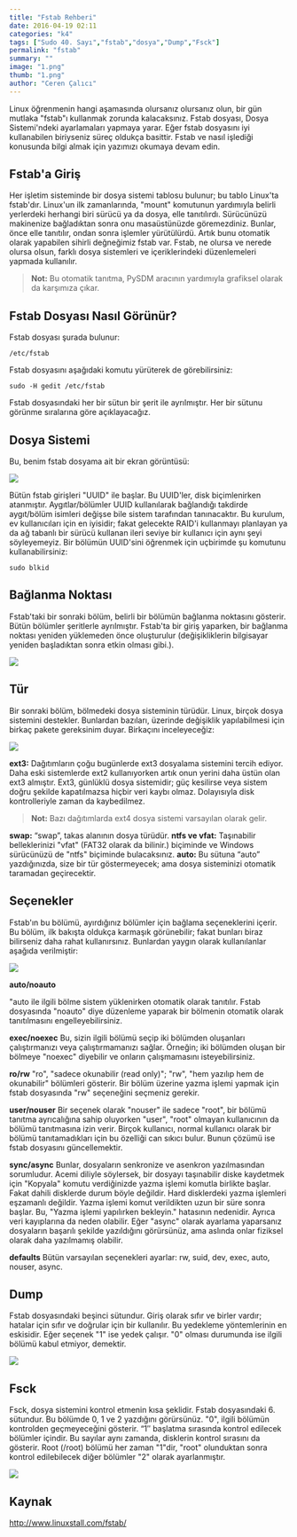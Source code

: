 ```yaml
---
title: "Fstab Rehberi"
date: 2016-04-19 02:11
categories: "k4"
tags: ["Sudo 40. Sayı","fstab","dosya","Dump","Fsck"]
permalink: "fstab"
summary: ""
image: "1.png"
thumb: "1.png"
author: "Ceren Çalıcı"
---
```


Linux öğrenmenin hangi aşamasında olursanız olursanız olun, bir gün mutlaka "fstab"ı kullanmak zorunda kalacaksınız. Fstab dosyası, Dosya Sistemi'ndeki ayarlamaları yapmaya yarar. Eğer fstab dosyasını iyi kullanabilen biriyseniz süreç oldukça basittir. Fstab ve nasıl işlediği konusunda bilgi almak için yazımızı okumaya devam edin.

## Fstab'a Giriş

Her işletim sisteminde bir dosya sistemi tablosu bulunur; bu tablo Linux'ta fstab'dır. Linux'un ilk zamanlarında, "mount" komutunun yardımıyla belirli yerlerdeki herhangi biri sürücü ya da dosya, elle tanıtılırdı. Sürücünüzü makinenize bağladıktan sonra onu masaüstünüzde göremezdiniz. Bunlar, önce elle tanıtılır, ondan sonra işlemler yürütülürdü. Artık bunu otomatik olarak yapabilen sihirli değneğimiz fstab var. Fstab, ne olursa ve nerede olursa olsun, farklı dosya sistemleri ve içeriklerindeki düzenlemeleri yapmada kullanılır.

> **Not:** Bu otomatik tanıtma, PySDM aracının yardımıyla grafiksel olarak da karşımıza çıkar.

## Fstab Dosyası Nasıl Görünür?

Fstab dosyası şurada bulunur:

```
/etc/fstab
```

Fstab dosyasını aşağıdaki komutu yürüterek de görebilirsiniz:

```
sudo -H gedit /etc/fstab
```

Fstab dosyasındaki her bir sütun bir şerit ile ayrılmıştır. Her bir sütunu görünme sıralarına göre açıklayacağız.

## Dosya Sistemi

Bu, benim fstab dosyama ait bir ekran görüntüsü:

![](images/post/fstab/resim-1.jpg)

Bütün fstab girişleri "UUID" ile başlar. Bu UUID'ler, disk biçimlenirken atanmıştır. Aygıtlar/bölümler UUID kullanılarak bağlandığı takdirde aygıt/bölüm isimleri değişse bile sistem tarafından tanınacaktır. Bu kurulum, ev kullanıcıları için en iyisidir; fakat gelecekte RAID'i kullanmayı planlayan ya da ağ tabanlı bir sürücü kullanan ileri seviye bir kullanıcı için aynı şeyi söyleyemeyiz. Bir bölümün UUID'sini öğrenmek için uçbirimde şu komutunu kullanabilirsiniz:

```
sudo blkid
```

## Bağlanma Noktası

Fstab'taki bir sonraki bölüm, belirli bir bölümün bağlanma noktasını gösterir. Bütün bölümler şeritlerle ayrılmıştır. Fstab'ta bir giriş yaparken, bir bağlanma noktası yeniden yüklemeden önce oluşturulur (değişikliklerin bilgisayar yeniden başladıktan sonra etkin olması gibi.).

![](images/post/fstab/resim-2.jpg)

## Tür

Bir sonraki bölüm, bölmedeki dosya sisteminin türüdür. Linux, birçok dosya sistemini destekler. Bunlardan bazıları, üzerinde değişiklik yapılabilmesi için birkaç pakete gereksinim duyar. Birkaçını inceleyeceğiz:


![](images/post/fstab/resim-3.jpg)

**ext3:** Dağıtımların çoğu bugünlerde ext3 dosyalama sistemini tercih ediyor. Daha eski sistemlerde ext2 kullanıyorken artık onun yerini daha üstün olan ext3 almıştır. Ext3, günlüklü dosya sistemidir; güç kesilirse veya sistem doğru şekilde kapatılmazsa hiçbir veri kaybı olmaz. Dolayısıyla disk kontrolleriyle zaman da kaybedilmez.
>**Not:** Bazı dağıtımlarda ext4 dosya sistemi varsayılan olarak gelir.

**swap:** “swap”, takas alanının dosya türüdür.
**ntfs ve vfat:** Taşınabilir belleklerinizi "vfat" (FAT32 olarak da bilinir.) biçiminde ve Windows sürücünüzü de "ntfs" biçiminde bulacaksınız.
**auto:** Bu sütuna “auto” yazdığınızda, size bir tür göstermeyecek; ama dosya sisteminizi otomatik taramadan geçirecektir.

## Seçenekler

Fstab'ın bu bölümü, ayırdığınız bölümler için bağlama seçeneklerini içerir. Bu bölüm, ilk bakışta oldukça karmaşık görünebilir; fakat bunları biraz bilirseniz daha rahat kullanırsınız. Bunlardan yaygın olarak kullanılanlar aşağıda verilmiştir:

![](images/post/fstab/resim-4.jpg)

**auto/noauto**

"auto ile ilgili bölme sistem yüklenirken otomatik olarak tanıtılır. Fstab dosyasında "noauto" diye düzenleme yaparak bir bölmenin otomatik olarak tanıtılmasını engelleyebilirsiniz.

**exec/noexec**
Bu, sizin ilgili bölümü seçip iki bölümden oluşanları çalıştırmanızı veya çalıştırmamanızı sağlar. Örneğin; iki bölümden oluşan bir bölmeye "noexec" diyebilir ve onların çalışmamasını isteyebilirsiniz.

**ro/rw**
"ro", "sadece okunabilir (read only)"; "rw", "hem yazılıp hem de okunabilir" bölümleri gösterir. Bir bölüm üzerine yazma işlemi yapmak için fstab dosyasında "rw" seçeneğini seçmeniz gerekir.

**user/nouser**
Bir seçenek olarak "nouser" ile sadece "root", bir bölümü tanıtma ayrıcalığına sahip oluyorken "user", "root" olmayan kullanıcının da bölümü tanıtmasına izin verir. Birçok kullanıcı, normal kullanıcı olarak bir bölümü tanıtamadıkları için bu özelliği can sıkıcı bulur. Bunun çözümü ise fstab dosyasını güncellemektir.

**sync/async**
Bunlar, dosyaların senkronize ve asenkron yazılmasından sorumludur. Acemi diliyle söylersek, bir dosyayı taşınabilir diske kaydetmek için "Kopyala" komutu verdiğinizde yazma işlemi komutla birlikte başlar. Fakat dahili disklerde durum böyle değildir. Hard disklerdeki yazma işlemleri eşzamanlı değildir. Yazma işlemi komut verildikten uzun bir süre sonra başlar. Bu, "Yazma işlemi yapılırken bekleyin." hatasının nedenidir. Ayrıca veri kayıplarına da neden olabilir. Eğer "async" olarak ayarlama yaparsanız dosyaların başarılı şekilde yazıldığını görürsünüz, ama aslında onlar fiziksel olarak daha yazılmamış olabilir.

**defaults**
Bütün varsayılan seçenekleri ayarlar: rw, suid, dev, exec, auto, nouser, async.


## Dump

Fstab dosyasındaki beşinci sütundur. Giriş olarak sıfır ve birler vardır; hatalar için sıfır ve doğrular için bir kullanılır. Bu yedekleme yöntemlerinin en eskisidir. Eğer seçenek "1" ise yedek çalışır. "0" olması durumunda ise ilgili bölümü kabul etmiyor, demektir.

![](images/post/fstab/resim-5.jpg)

## Fsck

Fsck, dosya sistemini kontrol etmenin kısa şeklidir. Fstab dosyasındaki 6. sütundur. Bu bölümde 0, 1 ve 2 yazdığını görürsünüz. "0", ilgili bölümün kontrolden geçmeyeceğini gösterir. “1″ başlatma sırasında kontrol edilecek bölümler içindir. Bu sayılar aynı zamanda, disklerin kontrol sırasını da gösterir. Root (/root) bölümü her zaman "1"dir, "root" olunduktan sonra kontrol edilebilecek diğer bölümler "2" olarak ayarlanmıştır.

![](images/post/fstab/resim-6.jpg)

## Kaynak
<http://www.linuxstall.com/fstab/>
